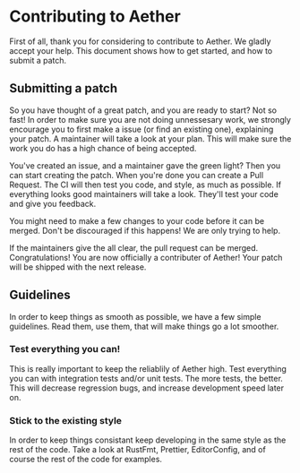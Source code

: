 # Contributing to Aether

First of all, thank you for considering to contribute to Aether.
We gladly accept your help.
This document shows how to get started, and how to submit a patch.

## Submitting a patch

So you have thought of a great patch, and you are ready to start?
Not so fast!
In order to make sure you are not doing unnessesary work,
we strongly encourage you to first make a issue (or find an existing one), explaining your patch.
A maintainer will take a look at your plan.
This will make sure the work you do has a high chance of being accepted.

You've created an issue, and a maintainer gave the green light?
Then you can start creating the patch.
When you're done you can create a Pull Request.
The CI will then test you code, and style, as much as possible.
If everything looks good maintainers will take a look.
They'll test your code and give you feedback.

You might need to make a few changes to your code before it can be merged.
Don't be discouraged if this happens!
We are only trying to help.

If the maintainers give the all clear, the pull request can be merged.
Congratulations! You are now officially a contributer of Aether!
Your patch will be shipped with the next release.

## Guidelines

In order to keep things as smooth as possible, we have a few simple guidelines.
Read them, use them, that will make things go a lot smoother.

### Test everything you can!

This is really important to keep the reliablily of Aether high.
Test everything you can with integration tests and/or unit tests.
The more tests, the better.
This will decrease regression bugs, and increase development speed later on.

### Stick to the existing style

In order to keep things consistant keep developing in the same style as the rest of the code.
Take a look at RustFmt, Prettier, EditorConfig, and of course the rest of the code for examples.
